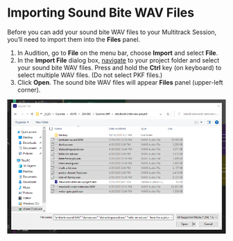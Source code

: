 # Importing Sound Bite WAV Files

Before you can add your sound bite WAV files to your Multitrack Session, you’ll need to import them into the **Files** panel.

1. In Audition, go to **File** on the menu bar, choose **Import** and select **File**.
2. In the **Import File** dialog box, [navigate](https://jjloomis.gitbooks.io/file-and-folder-management/content/navigating-folder-tree.html) to your project folder and select your sound bite WAV files. Press and hold the **Ctrl** key \(on keyboard\) to select multiple WAV files. \(Do not select PKF files.\)
3. Click **Open**. The sound bite WAV files will appear **Files** panel \(upper-left corner\).

![](../.gitbook/assets/importing-multiple-sound-bites-pc-lab.png)

